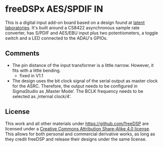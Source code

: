 # freeDSPx AES/SPDIF IN

This is a digital input add-on board based on a design found at [latent laboratories](http://www.latentlaboratories.com/dsp-01/). It's built around a CS8422 asynchronous sample rate converter, has S/PDIF and AES/EBU input plus two potentiometers, a toggle switch and a LED connected to the ADAU's GPIOs.

## Comments

* The pin distance of the input transformer is a little narrow. However, it fits with a little bending.
  * fixed in V1.1
* The design uses the bit clock signal of the serial output as master clock for the ASRC. Therefore, the output needs to be configured in SigmaStudio as ‚Master Mode‘. The BCLK frequency needs to be selected as ‚internal clock/4‘.

## License

This work and all other materials under https://github.com/freeDSP are licensed under a <a rel="license" href="http://creativecommons.org/licenses/by-sa/4.0/legalcode">Creative Commons Attribution Share-Alike 4.0 license</a>. This allows for both personal and commercial derivative works, as long as they credit freeDSP and release their designs under the same license. 
